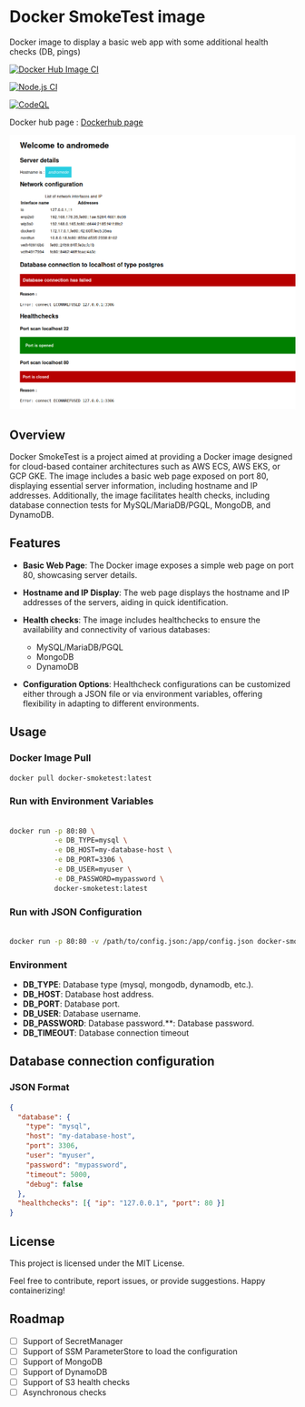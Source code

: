 # Docker SmokeTest image

Docker image to display a basic web app with some additional health checks (DB, pings)

[![Docker Hub Image CI](https://github.com/sleroy/smoketest-docker-webserver/actions/workflows/docker-image.yml/badge.svg)](https://github.com/sleroy/smoketest-docker-webserver/actions/workflows/docker-image.yml)

[![Node.js CI](https://github.com/sleroy/smoketest-docker-webserver/actions/workflows/node.js.yml/badge.svg)](https://github.com/sleroy/smoketest-docker-webserver/actions/workflows/node.js.yml)

[![CodeQL](https://github.com/sleroy/smoketest-docker-webserver/actions/workflows/github-code-scanning/codeql/badge.svg)](https://github.com/sleroy/smoketest-docker-webserver/actions/workflows/github-code-scanning/codeql)

Docker hub page : [Dockerhub page](https://hub.docker.com/repository/docker/sylvainleroy/smoketest-docker-webserver)

![Screenshot](./screenshot.png)


## Overview

Docker SmokeTest is a project aimed at providing a Docker image designed for cloud-based container architectures such as AWS ECS, AWS EKS, or GCP GKE. The image includes a basic web page exposed on port 80, displaying essential server information, including hostname and IP addresses. Additionally, the image facilitates health checks, including database connection tests for MySQL/MariaDB/PGQL, MongoDB, and DynamoDB.

## Features

- **Basic Web Page**: The Docker image exposes a simple web page on port 80, showcasing server details.

- **Hostname and IP Display**: The web page displays the hostname and IP addresses of the servers, aiding in quick identification.

- **Health checks**: The image includes healthchecks to ensure the availability and connectivity of various databases:

  - MySQL/MariaDB/PGQL
  - MongoDB
  - DynamoDB

- **Configuration Options**: Healthcheck configurations can be customized either through a JSON file or via environment variables, offering flexibility in adapting to different environments.

## Usage

### Docker Image Pull

```bash
docker pull docker-smoketest:latest
```

### Run with Environment Variables

```bash

docker run -p 80:80 \
           -e DB_TYPE=mysql \
           -e DB_HOST=my-database-host \
           -e DB_PORT=3306 \
           -e DB_USER=myuser \
           -e DB_PASSWORD=mypassword \
           docker-smoketest:latest
```

### Run with JSON Configuration

```bash

docker run -p 80:80 -v /path/to/config.json:/app/config.json docker-smoketest:latest

```

### Environment

- **DB_TYPE**: Database type (mysql, mongodb, dynamodb, etc.).
- **DB_HOST**: Database host address.
- **DB_PORT**: Database port.
- **DB_USER**: Database username.
- **DB_PASSWORD**: Database password.\*\*: Database password.
- **DB_TIMEOUT**: Database connection timeout

## Database connection configuration

### JSON Format

```json
{
  "database": {
    "type": "mysql",
    "host": "my-database-host",
    "port": 3306,
    "user": "myuser",
    "password": "mypassword",
    "timeout": 5000,
    "debug": false
  },
  "healthchecks": [{ "ip": "127.0.0.1", "port": 80 }]
}
```

## License

This project is licensed under the MIT License.

Feel free to contribute, report issues, or provide suggestions. Happy containerizing!

## Roadmap

- [ ] Support of SecretManager
- [ ] Support of SSM ParameterStore to load the configuration
- [ ] Support of MongoDB
- [ ] Support of DynamoDB
- [ ] Support of S3 health checks
- [ ] Asynchronous checks
